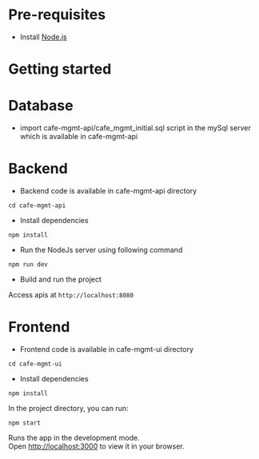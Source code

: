 # Pre-requisites

- Install [Node.js](https://nodejs.org/en/)

# Getting started

# Database

- import cafe-mgmt-api/cafe_mgmt_initial.sql script in the mySql server which is available in cafe-mgmt-api

# Backend

- Backend code is available in cafe-mgmt-api directory

```
cd cafe-mgmt-api
```

- Install dependencies

```
npm install
```

- Run the NodeJs server using following command

```
npm run dev
```

- Build and run the project

Access apis at `http://localhost:8080`

# Frontend

- Frontend code is available in cafe-mgmt-ui directory

```
cd cafe-mgmt-ui
```

- Install dependencies

```
npm install
```

In the project directory, you can run:

```
npm start
```

Runs the app in the development mode.\
Open [http://localhost:3000](http://localhost:3000) to view it in your browser.
